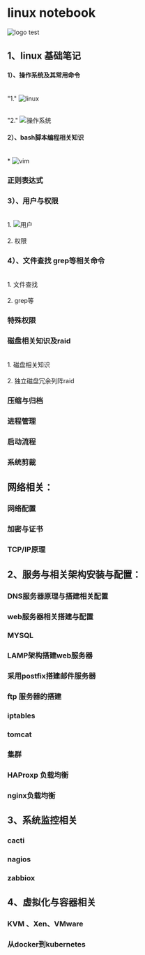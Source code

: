 # linux notebook

![logo test](http://img.logonc.com/d/file/logo/20160818/d06bf248c201ad3a03796ce8efede16f.jpg)
## 1、linux 基础笔记
  #### 1）、操作系统及其常用命令
  <br>"1." ![linux](https://github.com/foryounger/-/blob/master/linux/linux%E5%9F%BA%E7%A1%80%E5%91%BD%E4%BB%A4)</br>

  <br>"2." ![操作系统](https://github.com/foryounger/linux-notebooks/blob/master/linux/%E6%93%8D%E4%BD%9C%E7%B3%BB%E7%BB%9F)</br>

  #### 2）、bash脚本编程相关知识
  <br>* ![vim](http://)</br>
  ### 正则表达式


  ### 3）、用户与权限
  <br>1. ![用户](https://)</br>
  <br>2. 权限</br>

  ### 4）、文件查找 grep等相关命令
  <br>1. 文件查找</br>
  <br>2. grep等</br>

  ### 特殊权限



  ### 磁盘相关知识及raid
  <br>1. 磁盘相关知识</br>
  <br>2. 独立磁盘冗余列阵raid</br>

  ### 压缩与归档
  
   
  ### 进程管理
  
  ### 启动流程
  
  ### 系统剪裁

## 网络相关：

  ### 网络配置

  ### 加密与证书

  ### TCP/IP原理


## 2、服务与相关架构安装与配置：

  ### DNS服务器原理与搭建相关配置


  ### web服务器相关搭建与配置

  ### MYSQL

  ### LAMP架构搭建web服务器

  ### 采用postfix搭建邮件服务器

  ### ftp 服务器的搭建

  ### iptables

  ### tomcat

  ### 集群

  ### HAProxp 负载均衡

  ### nginx负载均衡

## 3、系统监控相关
  ### cacti
  
  ### nagios
  
  ### zabbiox
  
 ## 4、虚拟化与容器相关
  ### KVM 、Xen、VMware 
  
  ### 从docker到kubernetes


